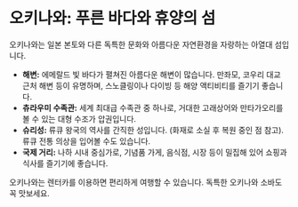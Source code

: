 # 오키나와: 푸른 바다와 휴양의 섬

오키나와는 일본 본토와 다른 독특한 문화와 아름다운 자연환경을 자랑하는 아열대 섬입니다.

* **해변:** 에메랄드 빛 바다가 펼쳐진 아름다운 해변이 많습니다. 만좌모, 코우리 대교 근처 해변 등이 유명하며, 스노클링이나 다이빙 등 해양 액티비티를 즐기기 좋습니다.
* **츄라우미 수족관:** 세계 최대급 수족관 중 하나로, 거대한 고래상어와 만타가오리를 볼 수 있는 대형 수조가 압권입니다.
* **슈리성:** 류큐 왕국의 역사를 간직한 성입니다. (화재로 소실 후 복원 중인 점 참고). 류큐 전통 의상을 입어볼 수도 있습니다.
* **국제 거리:** 나하 시내 중심가로, 기념품 가게, 음식점, 시장 등이 밀집해 있어 쇼핑과 식사를 즐기기에 좋습니다.

오키나와는 렌터카를 이용하면 편리하게 여행할 수 있습니다. 독특한 오키나와 소바도 꼭 맛보세요.